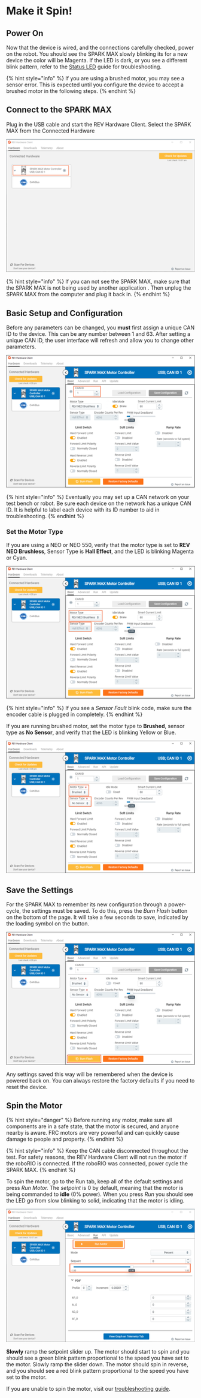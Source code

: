 # Make it Spin!

## Power On

Now that the device is wired, and the connections carefully checked, power on the robot. You should see the SPARK MAX slowly blinking its for a new device the color will be Magenta. If the LED is dark, or you see a different blink pattern, refer to the [Status LED](../status-led.md) guide for troubleshooting.&#x20;

{% hint style="info" %}
If you are using a brushed motor, you may see a sensor error. This is expected until you configure the device to accept a brushed motor in the following steps.
{% endhint %}

## Connect to the SPARK MAX

Plug in the USB cable and start the REV Hardware Client. Select the SPARK MAX from the Connected Hardware

![](<../.gitbook/assets/SPARK MAX - Single Device.svg>)

{% hint style="info" %}
If you can not see the SPARK MAX, make sure that the SPARK MAX is not being used by another application
. Then unplug the SPARK MAX from the computer and plug it back in.
{% endhint %}

## Basic Setup and Configuration

Before any parameters can be changed, you **must** first assign a unique CAN ID to the device. This can be any number between 1 and 63. After setting a unique CAN ID, the user interface will refresh and allow you to change other parameters.

![](<../.gitbook/assets/SPARK MAX - SM - CAN ID Setup.svg>)

{% hint style="info" %}
Eventually you may set up a CAN network on your test bench or robot. Be sure each device on the network has a unique CAN ID. It is helpful to label each device with its ID number to aid in troubleshooting.
{% endhint %}

### Set the Motor Type

If you are using a NEO or NEO 550, verify that the motor type is set to **REV NEO Brushless**, Sensor Type is **Hall Effect**, and the LED is blinking Magenta or Cyan.

![](<../.gitbook/assets/SPARK MAX - SM - Default Motor Type.svg>)

{% hint style="info" %}
If you see a _Sensor Fault_ blink code, make sure the encoder cable is plugged in completely.
{% endhint %}

If you are running brushed motor, set the motor type to **Brushed**, sensor type as **No Sensor**, and verify that the LED is blinking Yellow or Blue.

![](<../.gitbook/assets/SPARK MAX - SM - Brushed Motor No Sensor.svg>)

## Save the Settings

For the SPARK MAX to remember its new configuration through a power-cycle, the settings must be saved. To do this, press the _Burn Flash_ button on the bottom of the page. It will take a few seconds to save, indicated by the loading symbol on the button.

![](<../.gitbook/assets/SPARK MAX - SM - Burn Flash.svg>)

Any settings saved this way will be remembered when the device is powered back on. You can always restore the factory defaults if you need to reset the device.

## Spin the Motor

{% hint style="danger" %}
Before running any motor, make sure all components are in a safe state, that the motor is secured, and anyone nearby is aware. FRC motors are very powerful and can quickly cause damage to people and property.&#x20;
{% endhint %}

{% hint style="info" %}
Keep the CAN cable disconnected throughout the test. For safety reasons, the REV Hardware Client will not run the motor if the roboRIO is connected. If the roboRIO was connected, power cycle the SPARK MAX.
{% endhint %}

To spin the motor, go to the Run tab, keep all of the default settings and press _Run_ _Motor._ The _setpoint_ is 0 by default, meaning that the motor is being commanded to **idle** (0% power). When you press _Run_ you should see the LED go from slow blinking to solid, indicating that the motor is idling.

![](<../.gitbook/assets/SPARK MAX - Run Single Device.svg>)

**Slowly** ramp the setpoint slider up. The motor should start to spin and you should see a green blink pattern proportional to the speed you have set to the motor. Slowly ramp the slider down. The motor should spin in reverse, and you should see a red blink pattern proportional to the speed you have set to the motor.

If you are unable to spin the motor, visit our [troubleshooting guide](../spark-max-client/troubleshooting.md).

